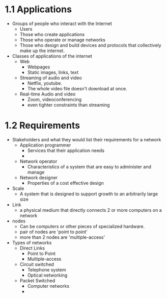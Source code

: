 # 1.1 Applications
- Groups of people who interact with the Internet
	- Users
	- Those who create applications
	- Those who operate or manage networks
	- Those who design and build devices and protocols that collectively make up the internet. 
- Classes of applications of the internet
	- Web
		- Webpages
		- Static images, links, text
	- Streaming of audio and video
		- Netflix, youtube.
		- The whole video file doesn't download at once.
	- Real-time Audio and video
		- Zoom, videoconferencing
		- even tighter constraints than streaming

# 1.2 Requirements
- Stakeholders and what they would list their requirements for a network
	- Application programmer
		- Services that their application needs
		- 
	- Network operator
		- Characteristics of a system that are easy to administer and manage
	- Network designer
		- Properties of a cost effective design
- Scale 
	- A system that is designed to support growth to an arbitrarily large size 
- Link 
	- a physical medium that directly connects 2 or more computers on a network
- nodes
	- Can be computers or other pieces of specialized hardware. 
	- pair of nodes are 'point to point'
	- more than 2 nodes are 'multiple-access'
- Types of networks
	- Direct Links
		- Point to Point
		- Multiple-access
	- Circuit switched
		- Telephone system
		- Optical networking
	- Packet Switched
		- Computer networks
		- 
